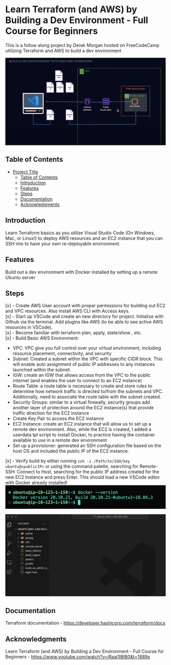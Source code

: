 # Learn Terraform (and AWS) by Building a Dev Environment - Full Course for Beginners

This is a follow along project by Derek Morgan hosted on FreeCodeCamp utilizing Terraform and AWS to build a dev environment

![project-architecture](./images/architecture.png)

## Table of Contents

- [Project Title](#project-title)
  - [Table of Contents](#table-of-contents)
  - [Introduction](#introduction)
  - [Features](#features)
  - [Steps](#steps)
  - [Documentation](#documentation)
  - [Acknowledgments](#acknowledgments)

## Introduction

Learn Terraform basics as you utilize Visual Studio Code (On Windows, Mac, or Linux!) to deploy AWS resources and an EC2 instance that you can SSH into to have your own re-deployable environment.

## Features

Build out a dev environment with Docker installed by setting up a remote Ubuntu server

## Steps

[x] - Create AWS User account with proper permissions for building out EC2 and VPC resources. Also install AWS CLI with Access keys.  
[x] - Start up VSCode and create an new directory for project. Initialize with Github via the terminal. Add plugins like AWS (to be able to see active AWS resources in VSCode).  
[x] - Become familiar with terraform plan, apply, state/show <resource>, etc.  
[x] - Build Basic AWS Environment:

- VPC: VPC give you full control over your virtual environment, including resource placement, connectivity, and security
- Subnet: Created a subnet within the VPC with specific CIDR block. This will enable auto assignment of public IP addresses to any instances launched within the subnet.
- IGW: create an IGW that allows access from the VPC to the public internet (and enables the user to connect to an EC2 instance)
- Route Table: a route table is necessary to create and store rules to determine how network traffic is directed to/from the subnets and VPC. Additionally, need to associate the route table with the subnet created.
- Security Groups: similar to a virtual firewally, security groups add another layer of protection around the EC2 instance(s) that provide traffic direction for the EC2 instance
- Create Key Pair to access the EC2 instance
- EC2 Instance: create an EC2 instance that will allow us to set up a remote dev environment. Also, while the EC2 is created, I added a userdata.tpl script to install Docker, to practice having the container available to use in a remote dev environment
- Set up a provisioner: generated an SSH configuration file based on the host OS and included the public IP of the EC2 instance.

[x] - Verify build by either running `ssh -i /Path/to/SSH/key ubuntu@<publicIP>` or using the command palette, searching for Remote-SSH: Connect to Host, searching for the public IP address created for the new EC2 Instance and press Enter. This should load a new VSCode editor with Docker already installed!  
![Docker-installed](./images/docker_installed.png)

![Dev-environment-installed](./images/VSCodeinstalled.png)

## Documentation

Terraform documentation - https://developer.hashicorp.com/terraform/docs

## Acknowledgments

Learn Terraform (and AWS) by Building a Dev Environment - Full Course for Beginners - https://www.youtube.com/watch?v=iRaai1IBlB0&t=1889s
